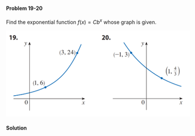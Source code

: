 <div class="alert alert-warning" role="alert">
<h4 class="alert-heading">Problem 19-20</h4>

Find the exponential function $f(x) = Cb^x$ whose graph is given.

</div>

![](_media/fig1.png ':class=img-center')

<div class="alert alert-success" role="alert">
<h4 class="alert-heading">Solution</h4>



</div>
